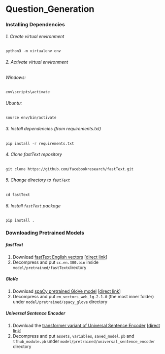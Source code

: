 # Question_Generation

### Installing Dependencies
###### 1. Create virtual environment
```
python3 -m virtualenv env
```
###### 2. Activate virtual environment
###### Windows: 
```
env\scripts\activate
```
###### Ubuntu: 
```
source env/bin/activate
```
###### 3. Install dependencies (from requirements.txt)
```
pip install -r requirements.txt
```
###### 4. Clone fastText repository
```
git clone https://github.com/facebookresearch/fastText.git
```
###### 5. Change directory to `fastText`
```
cd fastText
```
###### 6. Install `fastText` package
```
pip install .
```

### Downloading Pretrained Models
##### fastText
1. Download [fastText English vectors](https://fasttext.cc/docs/en/crawl-vectors.html) [[direct link](https://dl.fbaipublicfiles.com/fasttext/vectors-crawl/cc.en.300.bin.gz)]
2. Decompress and put `cc.en.300.bin` inside `model/pretrained/fastText`directory

##### GloVe
1. Download [spaCy pretrained GloVe model](https://spacy.io/models/en#en_vectors_web_lg) [[direct link](https://github.com/explosion/spacy-models/releases/download/en_vectors_web_lg-2.1.0/en_vectors_web_lg-2.1.0.tar.gz)]
2. Decompress and put `en_vectors_web_lg-2.1.0` (the most inner folder) under `model/pretrained/spacy_glove` directory

##### Universal Sentence Encoder
1. Download the [transformer variant of Universal Sentence Encoder](https://tfhub.dev/google/universal-sentence-encoder-large/3) [[direct link](https://tfhub.dev/google/universal-sentence-encoder-large/3?tf-hub-format=compressed)]
2. Decompress and put `assets`, `variables`, `saved_model.pb` and `tfhub_module.pb` under `model/pretrained/universal_sentence_encoder` directory
